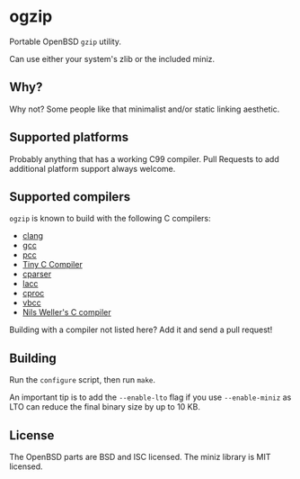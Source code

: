 ogzip
=====
Portable OpenBSD `gzip` utility.

Can use either your system's zlib or the included miniz.

Why?
----
Why not? Some people like that minimalist and/or static linking aesthetic.

Supported platforms
-------------------
Probably anything that has a working C99 compiler.
Pull Requests to add additional platform support always welcome.

Supported compilers
-------------------
`ogzip` is known to build with the following C compilers:
* [clang](https://llvm.org/)
* [gcc](https://gcc.gnu.org/)
* [pcc](https://pcc.ludd.ltu.se/)
* [Tiny C Compiler](https://bellard.org/tcc/)
* [cparser](https://pp.ipd.kit.edu/firm/)
* [lacc](https://github.com/larmel/lacc)
* [cproc](https://sr.ht/~mcf/cproc/)
* [vbcc](http://www.compilers.de/vbcc.html)
* [Nils Weller's C compiler](https://nwcc.sourceforge.net/)

Building with a compiler not listed here? Add it and send a pull request!

Building
--------
Run the `configure` script, then run `make`.

An important tip is to add the `--enable-lto` flag if you use
`--enable-miniz` as LTO can reduce the final binary size by up to 10 KB.

License
-------
The OpenBSD parts are BSD and ISC licensed.
The miniz library is MIT licensed.
